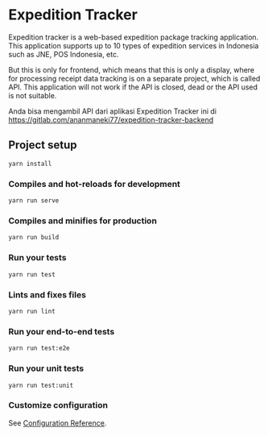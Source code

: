 # Expedition Tracker

Expedition tracker is a web-based expedition package tracking application. This application supports up to 10 types of expedition services in Indonesia such as JNE, POS Indonesia, etc.

But this is only for frontend, which means that this is only a display, where for processing receipt data tracking is on a separate project, which is called API. This application will not work if the API is closed, dead or the API used is not suitable.

Anda bisa mengambil API dari aplikasi Expedition Tracker ini di https://gitlab.com/ananmaneki77/expedition-tracker-backend

## Project setup

```
yarn install
```

### Compiles and hot-reloads for development

```
yarn run serve
```

### Compiles and minifies for production

```
yarn run build
```

### Run your tests

```
yarn run test
```

### Lints and fixes files

```
yarn run lint
```

### Run your end-to-end tests

```
yarn run test:e2e
```

### Run your unit tests

```
yarn run test:unit
```

### Customize configuration

See [Configuration Reference](https://cli.vuejs.org/config/).
